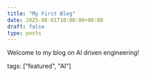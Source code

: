 ```yaml
---
title: "My First Blog"
date: 2025-06-01T10:00:00+00:00
draft: false
type: posts
---
```


Welcome to my blog on AI driven engineering!


tags: ["featured", "AI"]
